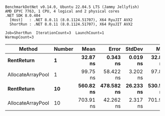 ```

BenchmarkDotNet v0.14.0, Ubuntu 22.04.5 LTS (Jammy Jellyfish)
AMD EPYC 7763, 1 CPU, 4 logical and 2 physical cores
.NET SDK 8.0.404
  [Host]   : .NET 8.0.11 (8.0.1124.51707), X64 RyuJIT AVX2
  ShortRun : .NET 8.0.11 (8.0.1124.51707), X64 RyuJIT AVX2

Job=ShortRun  IterationCount=3  LaunchCount=1  
WarmupCount=3  

```
| Method            | Number | Mean      | Error      | StdDev    | Min       | Max       | Allocated |
|------------------ |------- |----------:|-----------:|----------:|----------:|----------:|----------:|
| **RentReturn**        | **1**      |  **32.87 ns** |   **0.343 ns** |  **0.019 ns** |  **32.85 ns** |  **32.89 ns** |         **-** |
| AllocateArrayPool | 1      |  99.75 ns |  58.422 ns |  3.202 ns |  97.85 ns | 103.45 ns |         - |
| **RentReturn**        | **10**     | **560.82 ns** | **478.582 ns** | **26.233 ns** | **530.55 ns** | **576.91 ns** |         **-** |
| AllocateArrayPool | 10     | 703.91 ns |  42.262 ns |  2.317 ns | 701.98 ns | 706.48 ns |         - |
